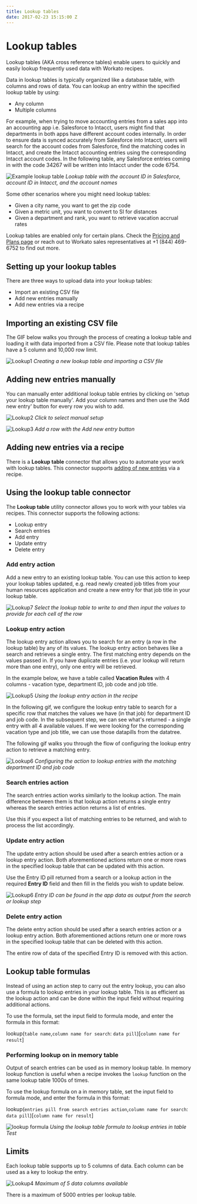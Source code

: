 ```yaml
---
title: Lookup tables
date: 2017-02-23 15:15:00 Z
---
```


# Lookup tables

Lookup tables (AKA cross reference tables) enable users to quickly and easily lookup frequently used data with Workato recipes.

Data in lookup tables is typically organized like a database table, with columns and rows of data. You can lookup an entry within the specified lookup table by using:
* Any column
* Multiple columns

For example, when trying to move accounting entries from a sales app into an accounting app i.e. Salesforce to Intacct, users might find that departments in both apps have different account codes internally. In order to ensure data is synced accurately from Salesforce into Intacct, users will search for the account codes from Salesforce, find the matching codes in Intacct, and create the Intacct accounting entries using the corresponding Intacct account codes. In the following table, any Salesforce entries coming in with the code 34267 will be written into Intacct under the code 6754.

![Example lookup table](/assets/images/features/lookup-tables/example-lookup-table.png)
*Lookup table with the account ID in Salesforce, account ID in Intacct, and the account names*

Some other scenarios where you might need lookup tables:
* Given a city name, you want to get the zip code
* Given a metric unit, you want to convert to SI for distances
* Given a department and rank, you want to retrieve vacation accrual rates

Lookup tables are enabled only for certain plans. Check the [Pricing and Plans page](https://www.workato.com/pricing?audience=general) or reach out to Workato sales representatives at +1 (844) 469-6752 to find out more.

## Setting up your lookup tables
There are three ways to upload data into your lookup tables:
- Import an existing CSV file
- Add new entries manually
- Add new entries via a recipe

## Importing an existing CSV file
The GIF below walks you through the process of creating a lookup table and loading it with data imported from a CSV file. Please note that lookup tables have a 5 column and 10,000 row limit.

![Lookup1](/assets/images/features/lookup-tables/lookup-tables-csv.gif)
*Creating a new lookup table and importing a CSV file*

## Adding new entries manually
You can manually enter additional lookup table entries by clicking on 'setup your lookup table manually'. Add your column names and then use the 'Add new entry' button for every row you wish to add.

![Lookup2](/assets/images/features/lookup-tables/lookup-table-manual-setup.png)
*Click to select manual setup*

![Lookup3](/assets/images/features/lookup-tables/lookup-table-manual-setup-addentry.png)
*Add a row with the Add new entry button*

## Adding new entries via a recipe
There is a **Lookup table** connector that allows you to automate your work with lookup tables. This connector supports [adding of new entries](#add-entry-action) via a recipe.

## Using the lookup table connector
The **Lookup table** utility connector allows you to work with your tables via recipes. This connector supports the following actions:

* Lookup entry
* Search entries
* Add entry
* Update entry
* Delete entry

### Add entry action
Add a new entry to an existing lookup table. You can use this action to keep your lookup tables updated, e.g. read newly created job titles from your human resources application and create a new entry for that job title in your lookup table.

![Lookup7](/assets/images/features/lookup-tables/lookup-tables-7.gif)
*Select the lookup table to write to and then input the values to provide for each cell of the row*

### Lookup entry action
The lookup entry action allows you to search for an entry (a row in the lookup table) by any of its values. The lookup entry action behaves like a search and retrieves a single entry. The first matching entry depends on the values passed in. If you have duplicate entries (i.e. your lookup will return more than one entry), only one entry will be retrieved.

In the example below, we have a table called **Vacation Rules** with 4 columns - vacation type, department ID, job code and job title.

![Lookup5](/assets/images/features/lookup-tables/lookup-tables-5.png)
*Using the lookup entry action in the recipe*

In the following gif, we configure the lookup entry table to search for a specific row that matches the values we have (in that job) for department ID and job code. In the subsequent step, we can see what's returned - a single entry with all 4 available values. If we were looking for the corresponding vacation type and job title, we can use those datapills from the datatree.

The following gif walks you through the flow of configuring the lookup entry action to retrieve a matching entry.

![Lookup6](/assets/images/features/lookup-tables/lookup-tables-6.gif)
*Configuring the action to lookup entries with the matching department ID and job code*

### Search entries action
The search entries action works similarly to the lookup action. The main difference between them is that lookup action returns a single entry whereas the search entries action returns a list of entries.

Use this if you expect a list of matching entries to be returned, and wish to process the list accordingly.

### Update entry action
The update entry action should be used after a search entries action or a lookup entry action. Both aforementioned actions return one or more rows in the specified lookup table that can be updated with this action.

Use the Entry ID pill returned from a search or a lookup action in the required **Entry ID** field and then fill in the fields you wish to update below.

![Lookup6](/assets/images/features/lookup-tables/lookup-table-update-entry.png)
*Entry ID can be found in the app data as output from the search or lookup step*

### Delete entry action
The delete entry action should be used after a search entries action or a lookup entry action. Both aforementioned actions return one or more rows in the specified lookup table that can be deleted with this action.

The entire row of data of the specified Entry ID is removed with this action. 

## Lookup table formulas
Instead of using an action step to carry out the entry lookup, you can also use a formula to lookup entries in your lookup table. This is as efficient as the lookup action and can be done within the input field without requiring additional actions.

To use the formula, set the input field to formula mode, and enter the formula in this format:

lookup(`table name`,`column name for search`: `data pill`)[`column name for result`]

### Performing lookup on in memory table

Output of search entries can be used as in memory lookup table. In memory lookup function is useful when a recipe invokes the `lookup` function on the same lookup table 1000s of times.

To use the lookup formula on a in memory table, set the input field to formula mode, and enter the formula in this format:

lookup(`entries pill from search entries action`,`column name for search`: `data pill`)[`column name for result`]


![lookup formula](/assets/images/features/lookup-tables/lookup-formula.gif)
*Using the lookup table formula to lookup entries in table Test*

## Limits
Each lookup table supports up to 5 columns of data. Each column can be used as a key to lookup the entry.

![Lookup4](/assets/images/features/lookup-tables/lookup-tables-4.png)
*Maximum of 5 data columns available*

There is a maximum of 5000 entries per lookup table.
